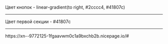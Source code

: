 Цвет кнопок - linear-gradient(to right, #2cccc4, #41807c)
<hr>
Цвет первой секции - #41807c
<hr>
https://xn--9772125-1fgaavwm0c1a9bxchb2b.nicepage.io/#
